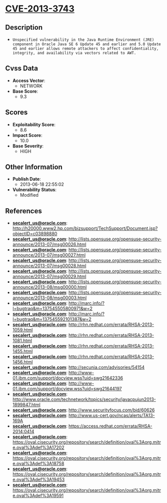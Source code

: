 
# [CVE-2013-3743](http://h20000.www2.hp.com/bizsupport/TechSupport/Document.jsp?objectID=c03898880)

## Description

- `Unspecified vulnerability in the Java Runtime Environment (JRE) component in Oracle Java SE 6 Update 45 and earlier and 5.0 Update 45 and earlier allows remote attackers to affect confidentiality, integrity, and availability via vectors related to AWT.`

## Cvss Data

- **Access Vector**:
  - NETWORK
- **Base Score**:
  - 9.3

## Scores

- **Exploitability Score**:
  - 8.6
- **Impact Score**:
  - 10.0
- **Base Severity**:
  - HIGH

## Other Information

- **Publish Date**:
  - 2013-06-18 22:55:02
- **Vulnerability Status**:
  - Modified

## References

- **secalert_us@oracle.com**: http://h20000.www2.hp.com/bizsupport/TechSupport/Document.jsp?objectID=c03898880
- **secalert_us@oracle.com**: http://lists.opensuse.org/opensuse-security-announce/2013-07/msg00026.html
- **secalert_us@oracle.com**: http://lists.opensuse.org/opensuse-security-announce/2013-07/msg00027.html
- **secalert_us@oracle.com**: http://lists.opensuse.org/opensuse-security-announce/2013-07/msg00028.html
- **secalert_us@oracle.com**: http://lists.opensuse.org/opensuse-security-announce/2013-07/msg00029.html
- **secalert_us@oracle.com**: http://lists.opensuse.org/opensuse-security-announce/2013-08/msg00000.html
- **secalert_us@oracle.com**: http://lists.opensuse.org/opensuse-security-announce/2013-08/msg00003.html
- **secalert_us@oracle.com**: http://marc.info/?l=bugtraq&m=137545505800971&w=2
- **secalert_us@oracle.com**: http://marc.info/?l=bugtraq&m=137545592101387&w=2
- **secalert_us@oracle.com**: http://rhn.redhat.com/errata/RHSA-2013-1059.html
- **secalert_us@oracle.com**: http://rhn.redhat.com/errata/RHSA-2013-1081.html
- **secalert_us@oracle.com**: http://rhn.redhat.com/errata/RHSA-2013-1455.html
- **secalert_us@oracle.com**: http://rhn.redhat.com/errata/RHSA-2013-1456.html
- **secalert_us@oracle.com**: http://secunia.com/advisories/54154
- **secalert_us@oracle.com**: http://www-01.ibm.com/support/docview.wss?uid=swg21642336
- **secalert_us@oracle.com**: http://www-01.ibm.com/support/docview.wss?uid=swg21644197
- **secalert_us@oracle.com**: http://www.oracle.com/technetwork/topics/security/javacpujun2013-1899847.html
- **secalert_us@oracle.com**: http://www.securityfocus.com/bid/60626
- **secalert_us@oracle.com**: http://www.us-cert.gov/ncas/alerts/TA13-169A
- **secalert_us@oracle.com**: https://access.redhat.com/errata/RHSA-2014:0414
- **secalert_us@oracle.com**: https://oval.cisecurity.org/repository/search/definition/oval%3Aorg.mitre.oval%3Adef%3A17202
- **secalert_us@oracle.com**: https://oval.cisecurity.org/repository/search/definition/oval%3Aorg.mitre.oval%3Adef%3A18758
- **secalert_us@oracle.com**: https://oval.cisecurity.org/repository/search/definition/oval%3Aorg.mitre.oval%3Adef%3A19453
- **secalert_us@oracle.com**: https://oval.cisecurity.org/repository/search/definition/oval%3Aorg.mitre.oval%3Adef%3A19591
